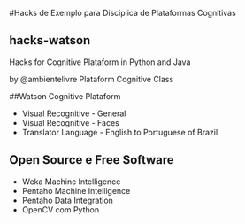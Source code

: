#Hacks de Exemplo para Disciplica de Plataformas Cognitivas

## hacks-watson

Hacks for Cognitive Plataform in Python and Java 

by @ambientelivre Plataform Cognitive Class

##Watson Cognitive Plataform

- Visual Recognitive - General
- Visual Recognitive - Faces
- Translator Language - English to Portuguese of Brazil


## Open Source e Free Software
 - Weka Machine Intelligence
 - Pentaho Machine Intelligence
 - Pentaho Data Integration 
 - OpenCV com Python
 





 

